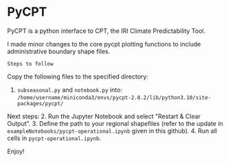 # PyCPT 

PyCPT is a python interface to CPT, the IRI Climate Predictability Tool.

I made minor changes to the core pycpt plotting functions to include administrative boundary shape files.

`Steps to follow`

Copy the following files to the specified directory:
1. `subseasonal.py` and `notebook.py` into:
   `/home/username/miniconda3/envs/pycpt-2.8.2/lib/python3.10/site-packages/pycpt/`

Next steps:
2. Run the Jupyter Notebook and select "Restart & Clear Output".
3. Define the path to your regional shapefiles (refer to the update in `exampleNotebooks/pycpt-operational.ipynb` given in this github).
4. Run all cells in `pycpt-operational.ipynb`.

Enjoy!


